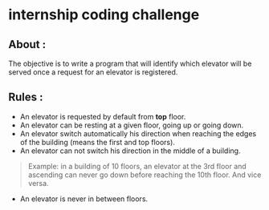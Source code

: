 ﻿# internship coding challenge

 ## About :
 The objective is to write a program that will identify which
 elevator will be served once a request for an elevator is registered.

 ## Rules :  
 - An elevator is requested by default from <b>top</b> floor.
 - An elevator can be resting at a given floor, going up or going down.
 - An elevator switch automatically his direction when reaching the edges of the building (means the first and top floors). </br>
 - An elevator can not switch his direction in the middle of a building.
>Example: 
 in a building of 10 floors, an elevator at the 3rd floor and
 ascending can never go down before reaching the 10th floor. And vice
 versa.
 - An elevator is never in between floors.
